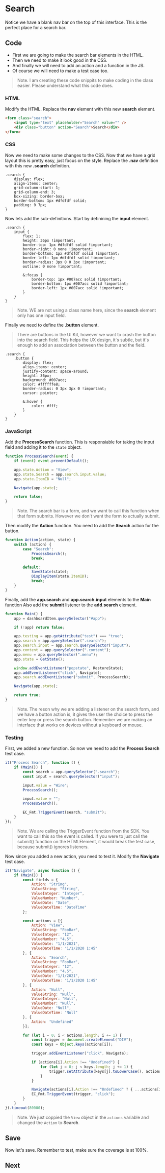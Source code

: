 # Search
Notice we have a blank nav bar on the top of this interface. This is the perfect place for a search bar.

## Code
* First we are going to make the search bar elements in the HTML.
* Then we need to make it look good in the CSS.
* And finally we will need to add an action and a function in the JS.
* Of course we will need to make a test case too.

> Note. I am creating these code snippits to make coding in the class easier. Please understand what this code does.

### HTML
Modify the HTML. Replace the **nav** element with this new **search** element.

```html
<form class="search">
    <input type="text" placeholder="Search" value="" />
    <div class="button" action="Search">Search</div>
</form>
```

### CSS
Now we need to make some changes to the CSS. Now that we have a grid layout this is pretty easy, just focus on the style. Replace the **.nav** definition with this new **.search** definition.

```less
.search {
    display: flex;
    align-items: center;
    grid-column-start: 1;
    grid-column-end: 3;
    box-sizing: border-box;
    border-bottom: 1px #dfdfdf solid;
    padding: 0 7px;
}
```

Now lets add the sub-definitions. Start by definining the **input** element.

```less
.search {
    input {
        flex: 1;
        height: 36px !important;
        border-top: 1px #dfdfdf solid !important;
        border-right: 0 none !important;
        border-bottom: 1px #dfdfdf solid !important;
        border-left: 1px #dfdfdf solid !important;
        border-radius: 3px 0 0 3px !important;
        outline: 0 none !important;

        &:focus {
            border-top: 1px #007acc solid !important;
            border-bottom: 1px #007acc solid !important;
            border-left: 1px #007acc solid !important;
        }
    }
}
```

> Note. WE are not using a class name here, since the **search** element only has one input field.

Finally we need to define the **.button** element.

> There are buttons in the UI Kit, however we want to crash the button into the search field. This helps the UX design, it's subtle, but it's enough to add an association between the button and the field.

```less
.search {
    .button {
        display: flex;
        align-items: center;
        justify-content: space-around;
        height: 36px;
        background: #007acc;
        color: #ffffffe8;
        border-radius: 0 3px 3px 0 !important;
        cursor: pointer;

        &:hover {
            color: #fff;
        }
    }
}
```

### JavaScript
Add the **ProcessSearch** function. This is responsiable for taking the input field and adding it to the `state` object.

```js
function ProcessSearch(event) {
    if (event) event.preventDefault();

    app.state.Action = "View";
    app.state.Search = app.search.input.value;
    app.state.ItemID = "Null";

    Navigate(app.state);

    return false;
}
```

> Note. The search bar is a form, and we want to call this function when that form submits. However we don't want the form to actually submit.

Then modify the **Action** function. You need to add the **Search** action for the button.

```js
function Action(action, state) {
    switch (action) {
        case "Search":
            ProcessSearch();
            break;

        default:
            SaveState(state);
            DisplayItem(state.ItemID);
            break;
    }
}
```

Finally, add the **app.search** and **app.search.input** elements to the **Main** function Also add the **submit** listener to the **add.search** element.

```js
function Main() {
    app = dashboardItem.querySelector("#app");

    if (!app) return false;

    app.testing = app.getAttribute("test") === "true";
    app.search = app.querySelector(".search");
    app.search.input = app.search.querySelector("input");
    app.content = app.querySelector(".content");
    app.menu = app.querySelector(".menu");
    app.state = GetState();

    window.addEventListener("popstate", RestoreState);
    app.addEventListener("click", Navigate);
    app.search.addEventListener("submit", ProcessSearch);

    Navigate(app.state);

    return true;
}
```

> Note. The reson why we are adding a listener on the search form, and we have a button action is, it gives the user the choice to press the enter key or press the search button. Remember we are making an interface that works on devices without a keyboard or mouse.

### Testing
First, we added a new function. So now we need to add the **Process Search** test case.

```js
it("Process Search", function () {
    if (Main()) {
        const search = app.querySelector(".search");
        const input = search.querySelector("input");

        input.value = "Wire";
        ProcessSearch();

        input.value = "";
        ProcessSearch();

        EC_Fmt.TriggerEvent(search, "submit");
    }
});
```

> Note. We are calling the TriggerEvent function from the SDK. You want to call this so the event is called. If you were to just call the submit() function on the HTMLElement, it would break the test case, because submit() ignores listeners.

Now since you added a new action, you need to test it. Modify the **Navigate** test case.

```js
it("Navigate", async function () {
    if (Main()) {
        const fields = {
            Action: "String",
            ValueString: "String",
            ValueInteger: "Integer",
            ValueNumber: "Number",
            ValueDate: "Date",
            ValueDateTime: "DateTime"
        };

        const actions = [{
            Action: "View",
            ValueString: "FooBar",
            ValueInteger: "12",
            ValueNumber: "4.5",
            ValueDate: "1/1/2021",
            ValueDateTime: "1/1/2020 1:45"
        }, {
            Action: "Search",
            ValueString: "FooBar",
            ValueInteger: "12",
            ValueNumber: "4.5",
            ValueDate: "1/1/2021",
            ValueDateTime: "1/1/2020 1:45"
        }, {
            Action: "Null",
            ValueString: "Null",
            ValueInteger: "Null",
            ValueNumber: "Null",
            ValueDate: "Null",
            ValueDateTime: "Null"
        }, {
            Action: "Undefined"
        }];

        for (let i = 0; i < actions.length; i += 1) {
            const trigger = document.createElement("DIV");
            const keys = Object.keys(actions[i]);

            trigger.addEventListener("click", Navigate);

            if (actions[i].Action !== "Undefined") {
                for (let j = 0; j < keys.length; j += 1) {
                    trigger.setAttribute(keys[j].toLowerCase(), actions[i][keys[j]]);
                }
            }

            Navigate(actions[i].Action !== "Undefined" ? { ...actions[i] } : undefined, fields);
            EC_Fmt.TriggerEvent(trigger, "click");
        }
    }
}).timeout(80000);
```

> Note. We just coppied the `View` object in the `actions` variable and changed the `Action` to **Search**.

## Save
Now let's save. Remember to test, make sure the coverage is at 100%.

## Next
